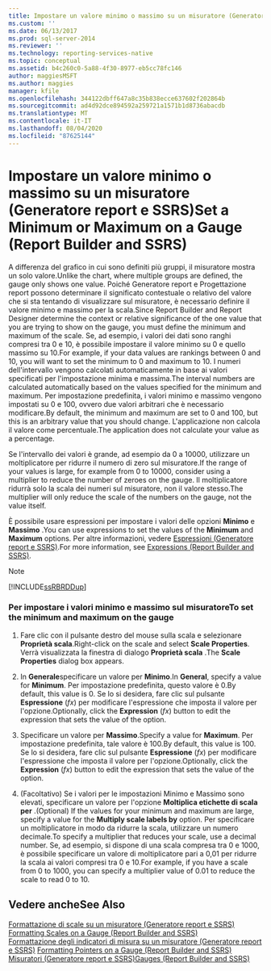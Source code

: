 ```yaml
---
title: Impostare un valore minimo o massimo su un misuratore (Generatore report e SSRS) | Microsoft Docs
ms.custom: ''
ms.date: 06/13/2017
ms.prod: sql-server-2014
ms.reviewer: ''
ms.technology: reporting-services-native
ms.topic: conceptual
ms.assetid: b4c260c0-5a88-4f30-8977-eb5cc78fc146
author: maggiesMSFT
ms.author: maggies
manager: kfile
ms.openlocfilehash: 344122dbff647a8c35b838ecce637602f202864b
ms.sourcegitcommit: ad4d92dce894592a259721a1571b1d8736abacdb
ms.translationtype: MT
ms.contentlocale: it-IT
ms.lasthandoff: 08/04/2020
ms.locfileid: "87625144"
---
```

# <a name="set-a-minimum-or-maximum-on-a-gauge-report-builder-and-ssrs"></a><span data-ttu-id="4428c-102">Impostare un valore minimo o massimo su un misuratore (Generatore report e SSRS)</span><span class="sxs-lookup"><span data-stu-id="4428c-102">Set a Minimum or Maximum on a Gauge (Report Builder and SSRS)</span></span>
  <span data-ttu-id="4428c-103">A differenza del grafico in cui sono definiti più gruppi, il misuratore mostra un solo valore.</span><span class="sxs-lookup"><span data-stu-id="4428c-103">Unlike the chart, where multiple groups are defined, the gauge only shows one value.</span></span> <span data-ttu-id="4428c-104">Poiché Generatore report e Progettazione report possono determinare il significato contestuale o relativo del valore che si sta tentando di visualizzare sul misuratore, è necessario definire il valore minimo e massimo per la scala.</span><span class="sxs-lookup"><span data-stu-id="4428c-104">Since Report Builder and Report Designer determine the context or relative significance of the one value that you are trying to show on the gauge, you must define the minimum and maximum of the scale.</span></span> <span data-ttu-id="4428c-105">Se, ad esempio, i valori dei dati sono ranghi compresi tra 0 e 10, è possibile impostare il valore minimo su 0 e quello massimo su 10.</span><span class="sxs-lookup"><span data-stu-id="4428c-105">For example, if your data values are rankings between 0 and 10, you will want to set the minimum to 0 and maximum to 10.</span></span> <span data-ttu-id="4428c-106">I numeri dell'intervallo vengono calcolati automaticamente in base ai valori specificati per l'impostazione minima e massima.</span><span class="sxs-lookup"><span data-stu-id="4428c-106">The interval numbers are calculated automatically based on the values specified for the minimum and maximum.</span></span> <span data-ttu-id="4428c-107">Per impostazione predefinita, i valori minimo e massimo vengono impostati su 0 e 100, ovvero due valori arbitrari che è necessario modificare.</span><span class="sxs-lookup"><span data-stu-id="4428c-107">By default, the minimum and maximum are set to 0 and 100, but this is an arbitrary value that you should change.</span></span> <span data-ttu-id="4428c-108">L'applicazione non calcola il valore come percentuale.</span><span class="sxs-lookup"><span data-stu-id="4428c-108">The application does not calculate your value as a percentage.</span></span>  
  
 <span data-ttu-id="4428c-109">Se l'intervallo dei valori è grande, ad esempio da 0 a 10000, utilizzare un moltiplicatore per ridurre il numero di zero sul misuratore.</span><span class="sxs-lookup"><span data-stu-id="4428c-109">If the range of your values is large, for example from 0 to 10000, consider using a multiplier to reduce the number of zeroes on the gauge.</span></span> <span data-ttu-id="4428c-110">Il moltiplicatore ridurrà solo la scala dei numeri sul misuratore, non il valore stesso.</span><span class="sxs-lookup"><span data-stu-id="4428c-110">The multiplier will only reduce the scale of the numbers on the gauge, not the value itself.</span></span>  
  
 <span data-ttu-id="4428c-111">È possibile usare espressioni per impostare i valori delle opzioni **Minimo** e **Massimo** .</span><span class="sxs-lookup"><span data-stu-id="4428c-111">You can use expressions to set the values of the **Minimum** and **Maximum** options.</span></span> <span data-ttu-id="4428c-112">Per altre informazioni, vedere [Espressioni &#40;Generatore report e SSRS&#41;](expressions-report-builder-and-ssrs.md).</span><span class="sxs-lookup"><span data-stu-id="4428c-112">For more information, see [Expressions &#40;Report Builder and SSRS&#41;](expressions-report-builder-and-ssrs.md).</span></span>  
  
> [!NOTE]  
>  [!INCLUDE[ssRBRDDup](../../includes/ssrbrddup-md.md)]  
  
### <a name="to-set-the-minimum-and-maximum-on-the-gauge"></a><span data-ttu-id="4428c-113">Per impostare i valori minimo e massimo sul misuratore</span><span class="sxs-lookup"><span data-stu-id="4428c-113">To set the minimum and maximum on the gauge</span></span>  
  
1.  <span data-ttu-id="4428c-114">Fare clic con il pulsante destro del mouse sulla scala e selezionare **Proprietà scala**.</span><span class="sxs-lookup"><span data-stu-id="4428c-114">Right-click on the scale and select **Scale Properties**.</span></span> <span data-ttu-id="4428c-115">Verrà visualizzata la finestra di dialogo **Proprietà scala** .</span><span class="sxs-lookup"><span data-stu-id="4428c-115">The **Scale Properties** dialog box appears.</span></span>  
  
2.  <span data-ttu-id="4428c-116">In **Generale**specificare un valore per **Minimo**.</span><span class="sxs-lookup"><span data-stu-id="4428c-116">In **General**, specify a value for **Minimum**.</span></span> <span data-ttu-id="4428c-117">Per impostazione predefinita, questo valore è 0.</span><span class="sxs-lookup"><span data-stu-id="4428c-117">By default, this value is 0.</span></span> <span data-ttu-id="4428c-118">Se lo si desidera, fare clic sul pulsante **Espressione** (*fx*) per modificare l'espressione che imposta il valore per l'opzione.</span><span class="sxs-lookup"><span data-stu-id="4428c-118">Optionally, click the **Expression** (*fx*) button to edit the expression that sets the value of the option.</span></span>  
  
3.  <span data-ttu-id="4428c-119">Specificare un valore per **Massimo**.</span><span class="sxs-lookup"><span data-stu-id="4428c-119">Specify a value for **Maximum**.</span></span> <span data-ttu-id="4428c-120">Per impostazione predefinita, tale valore è 100.</span><span class="sxs-lookup"><span data-stu-id="4428c-120">By default, this value is 100.</span></span> <span data-ttu-id="4428c-121">Se lo si desidera, fare clic sul pulsante **Espressione** (*fx*) per modificare l'espressione che imposta il valore per l'opzione.</span><span class="sxs-lookup"><span data-stu-id="4428c-121">Optionally, click the **Expression** (*fx*) button to edit the expression that sets the value of the option.</span></span>  
  
4.  <span data-ttu-id="4428c-122">(Facoltativo) Se i valori per le impostazioni Minimo e Massimo sono elevati, specificare un valore per l'opzione **Moltiplica etichette di scala per** .</span><span class="sxs-lookup"><span data-stu-id="4428c-122">(Optional) If the values for your minimum and maximum are large, specify a value for the **Multiply scale labels by** option.</span></span> <span data-ttu-id="4428c-123">Per specificare un moltiplicatore in modo da ridurre la scala, utilizzare un numero decimale.</span><span class="sxs-lookup"><span data-stu-id="4428c-123">To specify a multiplier that reduces your scale, use a decimal number.</span></span> <span data-ttu-id="4428c-124">Se, ad esempio, si dispone di una scala compresa tra 0 e 1000, è possibile specificare un valore di moltiplicatore pari a 0,01 per ridurre la scala ai valori compresi tra 0 e 10.</span><span class="sxs-lookup"><span data-stu-id="4428c-124">For example, if you have a scale from 0 to 1000, you can specify a multiplier value of 0.01 to reduce the scale to read 0 to 10.</span></span>  
  
## <a name="see-also"></a><span data-ttu-id="4428c-125">Vedere anche</span><span class="sxs-lookup"><span data-stu-id="4428c-125">See Also</span></span>  
 <span data-ttu-id="4428c-126">[Formattazione di scale su un misuratore &#40;Generatore report e SSRS&#41;](formatting-scales-on-a-gauge-report-builder-and-ssrs.md) </span><span class="sxs-lookup"><span data-stu-id="4428c-126">[Formatting Scales on a Gauge &#40;Report Builder and SSRS&#41;](formatting-scales-on-a-gauge-report-builder-and-ssrs.md) </span></span>  
 <span data-ttu-id="4428c-127">[Formattazione degli indicatori di misura su un misuratore &#40;Generatore report e SSRS&#41;](formatting-pointers-on-a-gauge-report-builder-and-ssrs.md) </span><span class="sxs-lookup"><span data-stu-id="4428c-127">[Formatting Pointers on a Gauge &#40;Report Builder and SSRS&#41;](formatting-pointers-on-a-gauge-report-builder-and-ssrs.md) </span></span>  
 [<span data-ttu-id="4428c-128">Misuratori &#40;Generatore report e SSRS&#41;</span><span class="sxs-lookup"><span data-stu-id="4428c-128">Gauges &#40;Report Builder and SSRS&#41;</span></span>](gauges-report-builder-and-ssrs.md)  
  
  
